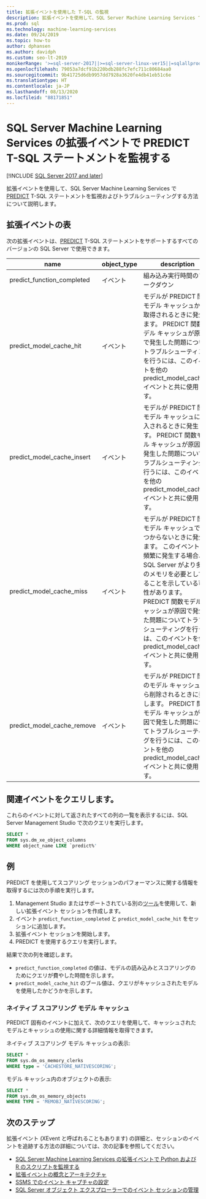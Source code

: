 ```yaml
---
title: 拡張イベントを使用した T-SQL の監視
description: 拡張イベントを使用して、SQL Server Machine Learning Services で PREDICT T-SQL ステートメントを監視およびトラブルシューティングする方法について説明します。
ms.prod: sql
ms.technology: machine-learning-services
ms.date: 09/24/2019
ms.topic: how-to
author: dphansen
ms.author: davidph
ms.custom: seo-lt-2019
monikerRange: '>=sql-server-2017||>=sql-server-linux-ver15||=sqlallproducts-allversions'
ms.openlocfilehash: 79053a7dcf91b220bdb288fc7efc711c80684aa0
ms.sourcegitcommit: 9b41725d6db9957dd7928a3620fe4db41eb51c6e
ms.translationtype: HT
ms.contentlocale: ja-JP
ms.lasthandoff: 08/13/2020
ms.locfileid: "88171851"
---
```

# <a name="monitor-predict-t-sql-statements-with-extended-events-in-sql-server-machine-learning-services"></a>SQL Server Machine Learning Services の拡張イベントで PREDICT T-SQL ステートメントを監視する
[!INCLUDE [SQL Server 2017 and later](../../includes/applies-to-version/sqlserver2017.md)]

拡張イベントを使用して、SQL Server Machine Learning Services で [PREDICT](../../t-sql/queries/predict-transact-sql.md) T-SQL ステートメントを監視およびトラブルシューティングする方法について説明します。

## <a name="table-of-extended-events"></a>拡張イベントの表

次の拡張イベントは、[PREDICT](https://docs.microsoft.com/sql/t-sql/queries/predict-transact-sql) T-SQL ステートメントをサポートするすべてのバージョンの SQL Server で使用できます。 

|name |object_type|description| 
|----|----|----|
|predict_function_completed |イベント  |組み込み実行時間のブレークダウン|
|predict_model_cache_hit |イベント|モデルが PREDICT 関数モデル キャッシュから取得されるときに発生します。 PREDICT 関数モデル キャッシュが原因で発生した問題についてトラブルシューティングを行うには、このイベントを他の predict_model_cache_* イベントと共に使用します。|
|predict_model_cache_insert |イベント  |   モデルが PREDICT 関数モデル キャッシュに挿入されるときに発生します。 PREDICT 関数モデル キャッシュが原因で発生した問題についてトラブルシューティングを行うには、このイベントを他の predict_model_cache_* イベントと共に使用します。    |
|predict_model_cache_miss   |イベント|モデルが PREDICT 関数モデル キャッシュで見つからないときに発生します。 このイベントが頻繁に発生する場合、SQL Server がより多くのメモリを必要としていることを示している可能性があります。 PREDICT 関数モデル キャッシュが原因で発生した問題についてトラブルシューティングを行うには、このイベントを他の predict_model_cache_* イベントと共に使用します。|
|predict_model_cache_remove |イベント| モデルが PREDICT 関数のモデル キャッシュから削除されるときに発生します。 PREDICT 関数モデル キャッシュが原因で発生した問題についてトラブルシューティングを行うには、このイベントを他の predict_model_cache_* イベントと共に使用します。|

## <a name="query-for-related-events"></a>関連イベントをクエリします。

これらのイベントに対して返されたすべての列の一覧を表示するには、SQL Server Management Studio で次のクエリを実行します。

```sql
SELECT * 
FROM sys.dm_xe_object_columns 
WHERE object_name LIKE `predict%'
```

## <a name="examples"></a>例

PREDICT を使用してスコアリング セッションのパフォーマンスに関する情報を取得するには次の手順を実行します。

1. Management Studio またはサポートされている別の[ツール](https://docs.microsoft.com/sql/relational-databases/extended-events/extended-events-tools)を使用して、新しい拡張イベント セッションを作成します。
2. イベント `predict_function_completed` と `predict_model_cache_hit` をセッションに追加します。
3. 拡張イベント セッションを開始します。
4. PREDICT を使用するクエリを実行します。

結果で次の列を確認します。

+ `predict_function_completed` の値は、モデルの読み込みとスコアリングのためにクエリが費やした時間を示します。
+ `predict_model_cache_hit` のブール値は、クエリがキャッシュされたモデルを使用したかどうかを示します。 

### <a name="native-scoring-model-cache"></a>ネイティブ スコアリング モデル キャッシュ

PREDICT 固有のイベントに加えて、次のクエリを使用して、キャッシュされたモデルとキャッシュの使用に関する詳細情報を取得できます。

ネイティブ スコアリング モデル キャッシュの表示:

```sql
SELECT *
FROM sys.dm_os_memory_clerks
WHERE type = 'CACHESTORE_NATIVESCORING';
```

モデル キャッシュ内のオブジェクトの表示:

```sql
SELECT *
FROM sys.dm_os_memory_objects
WHERE TYPE = 'MEMOBJ_NATIVESCORING';
```

## <a name="next-steps"></a>次のステップ

拡張イベント (XEvent と呼ばれることもあります) の詳細と、セッションのイベントを追跡する方法の詳細については、次の記事を参照してください。

+ [SQL Server Machine Learning Services の拡張イベントで Python および R のスクリプトを監視する](extended-events.md)
+ [拡張イベントの概念とアーキテクチャ](https://docs.microsoft.com/sql/relational-databases/extended-events/extended-events)
+ [SSMS でのイベント キャプチャの設定](https://docs.microsoft.com/sql/relational-databases/extended-events/quick-start-extended-events-in-sql-server)
+ [SQL Server オブジェクト エクスプローラーでのイベント セッションの管理](https://docs.microsoft.com/sql/relational-databases/extended-events/manage-event-sessions-in-the-object-explorer)

